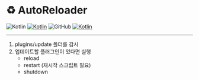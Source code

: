 # ♻️ AutoReloader

![Kotlin](https://img.shields.io/badge/java-16.0.1-yellow.svg?logo=java)
[![Kotlin](https://img.shields.io/badge/kotlin-1.5.21-blue.svg?logo=kotlin)](http://kotlinlang.org)
![GitHub](https://img.shields.io/github/license/monun/paper-sample)
[![Kotlin](https://img.shields.io/badge/youtube-각별-red.svg?logo=youtube)](https://www.youtube.com/channel/UCDrAR1OWC2MD4s0JLetN0MA)

---

1. plugins/update 폴더를 감시
2. 업데이트할 플러그인이 있다면 실행
   * reload
   * restart (재시작 스크립트 필요)
   * shutdown
